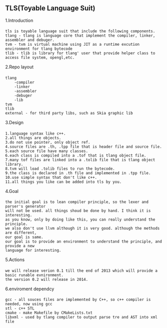 TLS(Toyable Language Suit)
----
1.Introduction
####
	tls is toyable language suit that include the following components.
	tlang - tlang is language core that implement the compiler, linker, assembler and debuger.
	tvm - tvm is virtual machine using JIT as a runtime excution environment for tlang bytecode
	tlib - tlib is library for tlang' user that provide helper class to access file system, opengl,etc.
2.Repo layout
####
    tlang
		-compiler
		-linker
		-assembler
		-debuger
		-lib
	tvm
	tlib
	external - for third party libs, such as Skia graphic lib
3.Design
####
	1.language syntax like c++.
	2.all things are objects.
	3.do not use pointer, only object ref.
	4.source files are .th, .tpp file that is header file and source file.
	5.each source file have many classes.
	6.each class is compiled into a .tof that is tlang object file.
	7.many tof files are linked into a .tolib file that is tlang object library.
	8.tvm will load .tolib files to run the bytecode.
	9.the class is declared in .th file and implemented in .tpp file.
	10.use simple syntax that don't like c++.
	11.all things you like can be added into tls by you.
4.Goal
####
	the initial goal is to lean compiler principle, so the lexer and parser's generator
	will not be used. all things shoud be done by hand. I think it is interesting.
	as you know, only by doing like this, you can really understand the principle.
	we also don't use llvm although it is very good. although the methods are different,
	our goal is same.
	our goal is to provide an environment to understand the principle, and provide a new
	language for interesting.
5.Actions
####
	we will release verion 0.1 till the end of 2013 which will provide a basic runable evnironment.
	the version 0.2 will release in 2014.
6.enviroment dependcy
####
	gcc - all souces files are implemented by C++, so c++ compiler is needed, now using gcc
	stl	- c++ STL	
	cmake - make Makefile by CMakeLists.txt
	libxml - used by tlang compiler to output parse tre and AST into xml file
	
